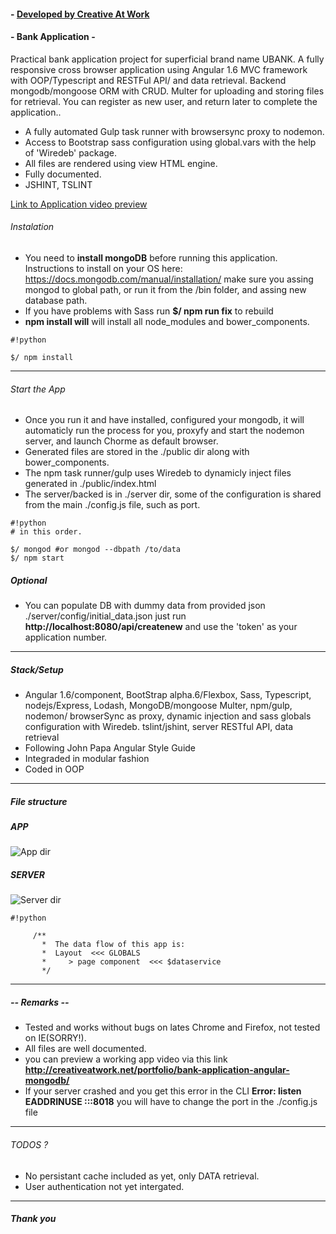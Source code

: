 #### - [ Developed by Creative At Work ](http://creativeatwork.net)

#### - Bank Application -
Practical bank application project for superficial brand name UBANK. A fully responsive cross browser application using Angular 1.6 MVC framework with OOP/Typescript and RESTFul API/ and data retrieval. Backend mongodb/mongoose ORM with CRUD. Multer for uploading and storing files for retrieval.
You can register as new user, and return later to complete the application..
* A fully automated Gulp task runner with browsersync proxy to nodemon.
* Access to Bootstrap sass configuration using global.vars with the help of 'Wiredeb' package.
* All files are rendered using view HTML engine.
* Fully documented.
* JSHINT, TSLINT 

[ Link to Application video preview ](http://creativeatwork.net/portfolio/bank-application-angular-mongodb/)


###### Instalation
* You need to **install mongoDB** before running this application. Instructions to install on your OS here:
  https://docs.mongodb.com/manual/installation/
  make sure you assing mongod to global path, or run it from the /bin folder, and assing new database path.
* If you have problems with Sass run **$/ npm run fix** to rebuild
* **npm install will** will install all node_modules and bower_components.

```
#!python

$/ npm install
```

***
###### Start the App
* Once you run it and have installed, configured your mongodb, it will automaticly run the process for you, 
  proxyfy and start the nodemon server, and launch Chorme as default browser.
* Generated files are stored in the ./public dir along with bower_components.
* The npm task runner/gulp uses Wiredeb to dynamicly inject files generated in ./public/index.html
* The server/backed is in ./server dir, some of the configuration is shared from the main 
  ./config.js file, such as port.

```
#!python
# in this order.

$/ mongod #or mongod --dbpath /to/data
$/ npm start
```

##### Optional
* You can populate DB with dummy data from provided json ./server/config/initial_data.json
  just run **http://localhost:8080/api/createnew**
  and use the 'token' as your application number.

***
##### Stack/Setup
* Angular 1.6/component, BootStrap alpha.6/Flexbox, Sass, Typescript, nodejs/Express, Lodash, MongoDB/mongoose
  Multer, npm/gulp, nodemon/ browserSync as proxy, dynamic injection and sass globals configuration with Wiredeb.
  tslint/jshint, server RESTful API, data retrieval
* Following John Papa Angular Style Guide
* Integraded in modular fashion
* Coded in OOP
***


##### File structure

##### **APP**
![App dir](http://creativeatwork.net/git_images/app.dir.screen.png)

##### **SERVER**
![Server dir](http://creativeatwork.net/git_images/app.server.dir.screen.png)


```
#!python

     /**
       *  The data flow of this app is:
       *  Layout  <<< GLOBALS
       *     > page component  <<< $dataservice
       */
```

***

##### -- Remarks --
* Tested and works without bugs on lates Chrome and Firefox, not tested on IE(SORRY!).
* All files are well documented.
* you can preview a working app video via this link   **http://creativeatwork.net/portfolio/bank-application-angular-mongodb/**
* If your server crashed and you get this error in the CLI **Error: listen EADDRINUSE :::8018**
  you will have to change the port in the ./config.js file
***

###### TODOS ?
* No persistant cache included as yet, only DATA retrieval.
* User authentication not yet intergated.

***

##### Thank you
